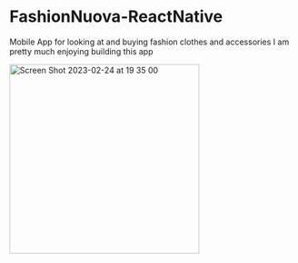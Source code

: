 # FashionNuova-ReactNative
Mobile App for looking at and buying fashion clothes and accessories 
I am pretty much enjoying building this app

<img width="334" alt="Screen Shot 2023-02-24 at 19 35 00" src="https://user-images.githubusercontent.com/77502194/221308381-baf78b7f-7595-4ba4-8fb4-305faa58462b.png">
